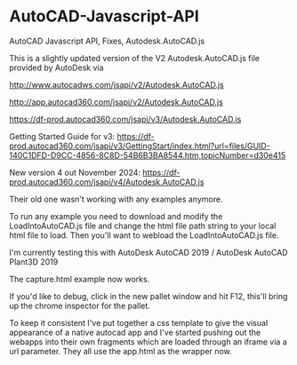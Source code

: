 # AutoCAD-Javascript-API
AutoCAD Javascript API, Fixes, Autodesk.AutoCAD.js

This is a slightly updated version of the V2 Autodesk.AutoCAD.js file provided by AutoDesk via 

http://www.autocadws.com/jsapi/v2/Autodesk.AutoCAD.js

http://app.autocad360.com/jsapi/v2/Autodesk.AutoCAD.js

https://df-prod.autocad360.com/jsapi/v3/Autodesk.AutoCAD.js

Getting Started Guide for v3: https://df-prod.autocad360.com/jsapi/v3/GettingStart/index.html?url=files/GUID-140C1DFD-D9CC-4856-8C8D-54B6B3BA8544.htm,topicNumber=d30e415

New version 4 out November 2024:
https://df-prod.autocad360.com/jsapi/v4/Autodesk.AutoCAD.js

Their old one wasn't working with any examples anymore.

To run any example you need to download and modify the LoadIntoAutoCAD.js file and change the html file path string to your local html file to load.  Then you'll want to webload the LoadIntoAutoCAD.js file.

I'm currently testing this with AutoDesk AutoCAD 2019 / AutoDesk AutoCAD Plant3D 2019

The capture.html example now works.

If you'd like to debug, click in the new pallet window and hit F12, this'll bring up the chrome inspector for the pallet.

To keep it consistent I've put together a css template to give the visual appearance of a native autocad app and I've started pushing out the webapps into their own fragments which are loaded through an iframe via a url parameter.  They all use the app.html as the wrapper now.

